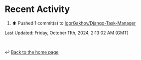 # Recent Activity

<!--RECENT_ACTIVITY:start-->
1. ⬆️ Pushed 1 commit(s) to [IgorGakhov/Django-Task-Manager](https://github.com/IgorGakhov/Django-Task-Manager)<br>
<!--RECENT_ACTIVITY:end-->

<!--RECENT_ACTIVITY:last_update-->
Last Updated: Friday, October 11th, 2024, 2:13:02 AM (GMT)
<!--RECENT_ACTIVITY:last_update_end-->

<br>

↩️ [Back to the home page](/README.md)
